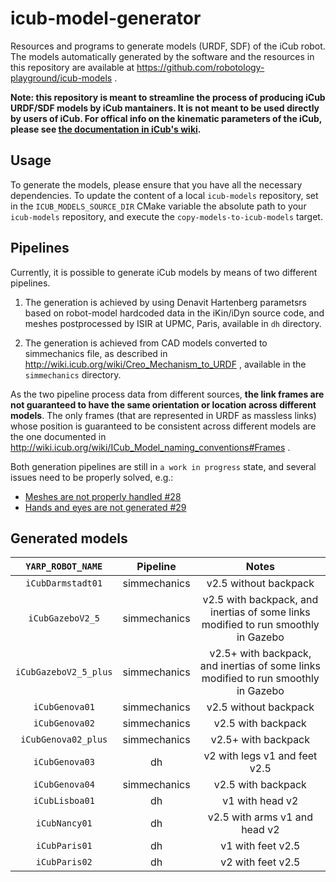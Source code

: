 # icub-model-generator

Resources and programs to generate models (URDF, SDF) of the iCub robot.
The models automatically generated by the software and the resources in this repository 
are available at https://github.com/robotology-playground/icub-models . 

**Note: this repository is meant to streamline the process of producing iCub URDF/SDF models by iCub mantainers. It is not meant to be used directly by users of iCub. For offical info on the kinematic parameters of the iCub, please see [the documentation in iCub's wiki](http://wiki.icub.org/wiki/ICubForwardKinematics).**

## Usage 
To generate the models, please ensure that you have all the necessary dependencies. 
To update the content of a local `icub-models` repository, set in the `ICUB_MODELS_SOURCE_DIR`
CMake variable the absolute path to your `icub-models` repository, and execute the `copy-models-to-icub-models` target.

## Pipelines 
Currently, it is possible to generate iCub models by means of two different pipelines. 

1) The generation is achieved by using Denavit Hartenberg parametsrs based on robot-model hardcoded data in the iKin/iDyn source code, and meshes postprocessed by ISIR at UPMC, Paris, available in `dh` directory.

2) The generation is achieved from CAD models converted to simmechanics file, as described in http://wiki.icub.org/wiki/Creo_Mechanism_to_URDF , available in the `simmechanics` directory.

As the two pipeline process data from different sources, **the link frames are not guaranteed to have the same orientation 
or location across different models**. The only frames (that are represented in URDF as massless links) whose position is guaranteed to be consistent across different models are the one documented in http://wiki.icub.org/wiki/ICub_Model_naming_conventions#Frames . 

Both generation pipelines are still in `a work in progress` state, and several issues need to be properly solved, e.g.:
* [Meshes are not properly handled #28](https://github.com/robotology-playground/icub-model-generator/issues/28)
* [Hands and eyes are not generated #29](https://github.com/robotology-playground/icub-model-generator/issues/29)

## Generated models 

|  `YARP_ROBOT_NAME`   | Pipeline     | Notes                           |
|:--------------------:|:------------:|:-------------------------------:|
| `iCubDarmstadt01`    | simmechanics | v2.5 without backpack           |
| `iCubGazeboV2_5`     | simmechanics | v2.5 with backpack, and inertias of some links modified to run smoothly in Gazebo | 
| `iCubGazeboV2_5_plus`| simmechanics | v2.5+ with backpack, and inertias of some links modified to run smoothly in Gazebo | 
| `iCubGenova01`       | simmechanics | v2.5 without backpack           | 
| `iCubGenova02`       | simmechanics | v2.5   with backpack            | 
| `iCubGenova02_plus`  | simmechanics | v2.5+   with backpack           |
| `iCubGenova03`       | dh           | v2 with legs v1 and feet v2.5   | 
| `iCubGenova04`       | simmechanics | v2.5   with backpack            | 
| `iCubLisboa01`       | dh           | v1 with head v2                 |
| `iCubNancy01`        | dh           | v2.5 with arms v1 and head v2   |
| `iCubParis01`        | dh           | v1 with feet v2.5               | 
| `iCubParis02`        | dh           | v2 with feet v2.5               | 
